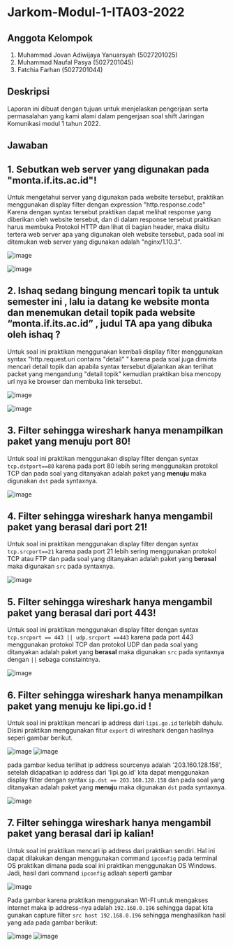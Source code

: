 # Jarkom-Modul-1-ITA03-2022
## Anggota Kelompok
1. Muhammad Jovan Adiwijaya Yanuarsyah (5027201025)
2. Muhammad Naufal Pasya (5027201045)
3. Fatchia Farhan (5027201044)

## Deskripsi
Laporan ini dibuat dengan tujuan untuk menjelaskan pengerjaan serta permasalahan yang kami alami dalam pengerjaan soal shift Jaringan Komunikasi modul 1 tahun 2022.

## Jawaban

## 1. Sebutkan web server yang digunakan pada "monta.if.its.ac.id"! 

Untuk mengetahui server yang digunakan pada website tersebut, praktikan menggunakan display filter dengan expression "http.response.code" Karena dengan syntax tersebut praktikan dapat melihat response yang diberikan oleh website tersebut, dan di dalam response tersebut praktikan harus membuka Protokol HTTP dan lihat di bagian header, maka disitu tertera web server apa yang digunakan oleh website tersebut, pada soal ini ditemukan web server yang digunakan adalah "nginx/1.10.3".

![image](https://user-images.githubusercontent.com/90240809/191941994-f2fb35d2-32fc-462d-b3b2-373608936b08.png)

![image](https://user-images.githubusercontent.com/90240809/191942096-7d3f05b4-86b3-48bf-8892-4d819065cfda.png)


## 2. Ishaq sedang bingung mencari topik ta untuk semester ini , lalu ia datang ke website monta dan menemukan detail topik pada website “monta.if.its.ac.id” , judul TA apa yang dibuka oleh ishaq ?

Untuk soal ini praktikan menggunakan kembali displlay filter menggunakan syntax "http.request.uri contains "detail" " karena pada soal juga diminta mencari detail topik dan apabila syntax tersebut dijalankan akan terlihat packet yang mengandung "detail topik" kemudian praktikan bisa mencopy url nya ke browser dan membuka link tersebut.

![image](https://user-images.githubusercontent.com/90240809/191942793-7ac5eed6-b02b-4b95-abf9-e5da2bdbe8a7.png)

![image](https://user-images.githubusercontent.com/90240809/191942857-c07c0920-afc9-4e21-8160-3908bf4bee1d.png)


## 3. Filter sehingga wireshark hanya menampilkan paket yang menuju port 80!

Untuk soal ini praktikan menggunakan display filter dengan syntax `tcp.dstport==80` karena pada port 80 lebih sering menggunakan protokol TCP dan pada soal yang ditanyakan adalah paket yang **menuju** maka digunakan `dst` pada syntaxnya.

![image](https://user-images.githubusercontent.com/90241858/191947285-b260b866-5e81-4981-a823-46cf7ce2e6d5.png)


## 4. Filter sehingga wireshark hanya mengambil paket yang berasal dari port 21!

Untuk soal ini praktikan menggunakan display filter dengan syntax `tcp.srcport==21` karena pada port 21 lebih sering menggunakan protokol TCP atau FTP dan pada soal yang ditanyakan adalah paket yang **berasal** maka digunakan `src` pada syntaxnya.

![image](https://user-images.githubusercontent.com/90241858/191947613-3655ab73-1495-4ceb-a439-39601ac32c30.png)


## 5. Filter sehingga wireshark hanya mengambil paket yang berasal dari port 443!

Untuk soal ini praktikan menggunakan display filter dengan syntax `tcp.srcport == 443 || udp.srcport ==443` karena pada port 443 menggunakan protokol TCP dan protokol UDP dan pada soal yang ditanyakan adalah paket yang **berasal** maka digunakan `src` pada syntaxnya dengan `||` sebaga constaintnya.

![image](https://user-images.githubusercontent.com/90241858/191947981-1683addb-3cd6-43b0-bda1-6a305c188f29.png)


## 6. Filter sehingga wireshark hanya menampilkan paket yang menuju ke lipi.go.id !

Untuk soal ini praktikan mencari ip address dari `lipi.go.id` terlebih dahulu. Disini praktikan menggunakan fitur `export` di wireshark dengan hasilnya seperi gambar berikut.

![image](https://user-images.githubusercontent.com/90241858/191948468-f14b1ad0-9aa5-4866-ae1d-2828f2f2a0cf.png)
![image](https://user-images.githubusercontent.com/90241858/191948399-f128ad42-7956-412d-befd-fb947774220d.png)

pada gambar kedua terlihat ip address sourcenya adalah '203.160.128.158', setelah didapatkan ip address dari 'lipi.go.id' kita dapat menggunakan display filter dengan syntax `ip.dst == 203.160.128.158` dan pada soal yang ditanyakan adalah paket yang **menuju** maka digunakan `dst` pada syntaxnya.

![image](https://user-images.githubusercontent.com/90241858/191949015-be242832-9a34-44e4-8c57-78edda85c108.png)


## 7. Filter sehingga wireshark hanya mengambil paket yang berasal dari ip kalian!

Untuk soal ini praktikan mencari ip address dari praktikan sendiri. Hal ini dapat dilakukan dengan menggunakan command `ipconfig` pada terminal OS praktikan dimana pada soal ini praktikan menggunakan OS Windows. Jadi, hasil dari command `ipconfig` adlaah seperti gambar

![image](https://user-images.githubusercontent.com/90241858/191949387-373d671f-76ff-4125-b92f-9ff08674378e.png)

Pada gambar karena praktikan menggunakan WI-FI untuk mengakses internet maka ip address-nya adalah `192.168.0.196` sehingga dapat kita gunakan capture filter `src host 192.168.0.196` sehingga menghasilkan hasil yang ada pada gambar berikut:

![image](https://user-images.githubusercontent.com/90241858/191949820-923e40da-43be-42f6-8c23-b6d92ec39f5e.png)
![image](https://user-images.githubusercontent.com/90241858/191949863-c8f152f0-838b-4974-90a5-1cf1faaa0761.png)




